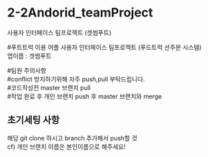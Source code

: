 # 2-2Andorid_teamProject
사용자 인터페이스 팀프로젝트 (겟썸푸트)

#푸트트럭 이용 어플
사용자 인터페이스 팀프로젝트 (푸드트럭 선주문 시스템)  
앱이름 : 겟썸푸트

#팀원 주의사항   
#conflict 방지하기위해 자주 push,pull 부탁드립니다.  
#코드작성전 master 브랜치 pull  
#작업 완료 후 개인 브랜치 push 후 master 브랜치와 merge 

## 초기세팅 사항  
  
해당 git clone 하시고 branch 추가해서 push할 것  
cf) 개인 브랜치 이름은 본인이름으로 해주세요!  
